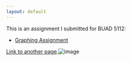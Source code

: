 ```yaml
---
layout: default
---
```


This is an assignment I submitted for BUAD 5112:
- [Graphing Assignment](/Folder1/index.md)

[Link to another page](./another-page.html).![image](https://user-images.githubusercontent.com/118656162/202922738-0d66d30f-7d83-4f6a-a844-e8fe173aea25.png)
